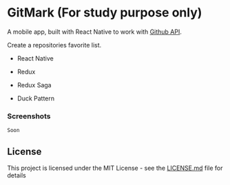 # GitMark (For study purpose only)

A mobile app, built with React Native to work with [Github API](https://developer.github.com/v3/).

Create a repositories favorite list.

- React Native

- Redux

- Redux Saga

- Duck Pattern

### Screenshots

```
Soon
```

## License

This project is licensed under the MIT License - see the [LICENSE.md](LICENSE.md) file for details
